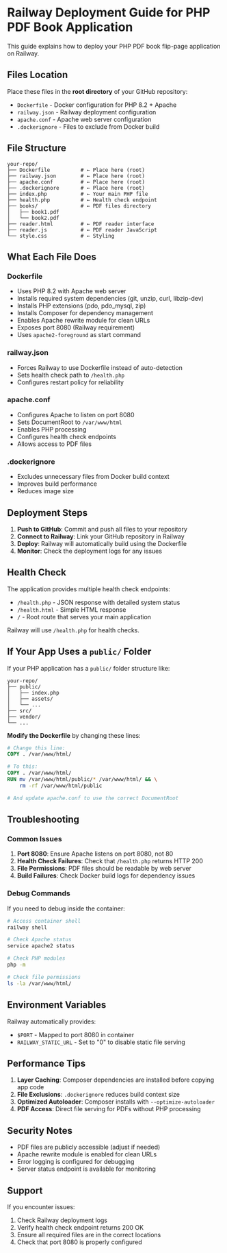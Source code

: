 # Railway Deployment Guide for PHP PDF Book Application

This guide explains how to deploy your PHP PDF book flip-page application on Railway.

## Files Location

Place these files in the **root directory** of your GitHub repository:

- `Dockerfile` - Docker configuration for PHP 8.2 + Apache
- `railway.json` - Railway deployment configuration
- `apache.conf` - Apache web server configuration
- `.dockerignore` - Files to exclude from Docker build

## File Structure

```
your-repo/
├── Dockerfile          # ← Place here (root)
├── railway.json        # ← Place here (root)
├── apache.conf         # ← Place here (root)
├── .dockerignore       # ← Place here (root)
├── index.php           # ← Your main PHP file
├── health.php          # ← Health check endpoint
├── books/              # ← PDF files directory
│   ├── book1.pdf
│   └── book2.pdf
├── reader.html         # ← PDF reader interface
├── reader.js           # ← PDF reader JavaScript
└── style.css           # ← Styling
```

## What Each File Does

### Dockerfile
- Uses PHP 8.2 with Apache web server
- Installs required system dependencies (git, unzip, curl, libzip-dev)
- Installs PHP extensions (pdo, pdo_mysql, zip)
- Installs Composer for dependency management
- Enables Apache rewrite module for clean URLs
- Exposes port 8080 (Railway requirement)
- Uses `apache2-foreground` as start command

### railway.json
- Forces Railway to use Dockerfile instead of auto-detection
- Sets health check path to `/health.php`
- Configures restart policy for reliability

### apache.conf
- Configures Apache to listen on port 8080
- Sets DocumentRoot to `/var/www/html`
- Enables PHP processing
- Configures health check endpoints
- Allows access to PDF files

### .dockerignore
- Excludes unnecessary files from Docker build context
- Improves build performance
- Reduces image size

## Deployment Steps

1. **Push to GitHub**: Commit and push all files to your repository
2. **Connect to Railway**: Link your GitHub repository in Railway
3. **Deploy**: Railway will automatically build using the Dockerfile
4. **Monitor**: Check the deployment logs for any issues

## Health Check

The application provides multiple health check endpoints:

- `/health.php` - JSON response with detailed system status
- `/health.html` - Simple HTML response
- `/` - Root route that serves your main application

Railway will use `/health.php` for health checks.

## If Your App Uses a `public/` Folder

If your PHP application has a `public/` folder structure like:

```
your-repo/
├── public/
│   ├── index.php
│   ├── assets/
│   └── ...
├── src/
├── vendor/
└── ...
```

**Modify the Dockerfile** by changing these lines:

```dockerfile
# Change this line:
COPY . /var/www/html/

# To this:
COPY . /var/www/html/
RUN mv /var/www/html/public/* /var/www/html/ && \
    rm -rf /var/www/html/public

# And update apache.conf to use the correct DocumentRoot
```

## Troubleshooting

### Common Issues

1. **Port 8080**: Ensure Apache listens on port 8080, not 80
2. **Health Check Failures**: Check that `/health.php` returns HTTP 200
3. **File Permissions**: PDF files should be readable by web server
4. **Build Failures**: Check Docker build logs for dependency issues

### Debug Commands

If you need to debug inside the container:

```bash
# Access container shell
railway shell

# Check Apache status
service apache2 status

# Check PHP modules
php -m

# Check file permissions
ls -la /var/www/html/
```

## Environment Variables

Railway automatically provides:
- `$PORT` - Mapped to port 8080 in container
- `RAILWAY_STATIC_URL` - Set to "0" to disable static file serving

## Performance Tips

1. **Layer Caching**: Composer dependencies are installed before copying app code
2. **File Exclusions**: `.dockerignore` reduces build context size
3. **Optimized Autoloader**: Composer installs with `--optimize-autoloader`
4. **PDF Access**: Direct file serving for PDFs without PHP processing

## Security Notes

- PDF files are publicly accessible (adjust if needed)
- Apache rewrite module is enabled for clean URLs
- Error logging is configured for debugging
- Server status endpoint is available for monitoring

## Support

If you encounter issues:
1. Check Railway deployment logs
2. Verify health check endpoint returns 200 OK
3. Ensure all required files are in the correct locations
4. Check that port 8080 is properly configured

